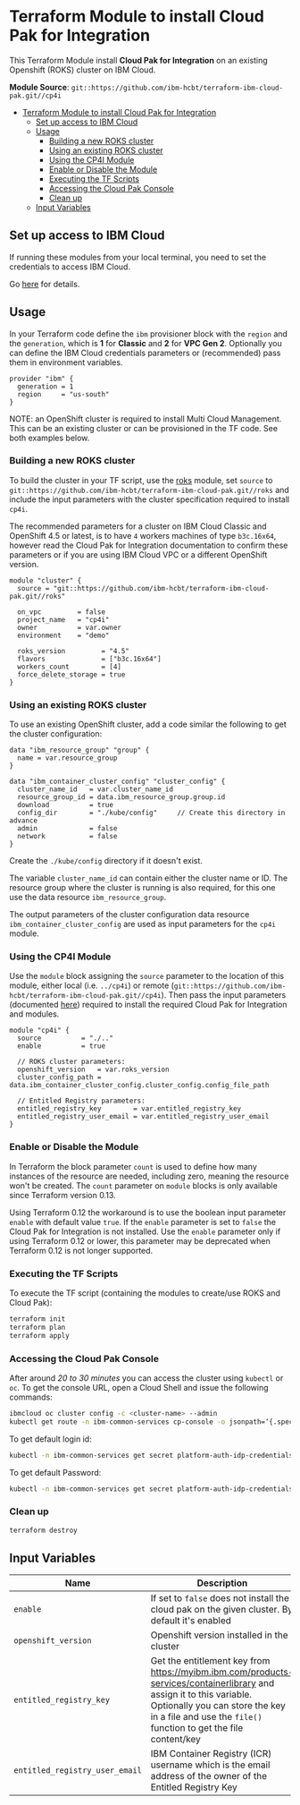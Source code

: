 # Terraform Module to install Cloud Pak for Integration

This Terraform Module install **Cloud Pak for Integration** on an existing Openshift (ROKS) cluster on IBM Cloud.

**Module Source**: `git::https://github.com/ibm-hcbt/terraform-ibm-cloud-pak.git//cp4i`

- [Terraform Module to install Cloud Pak for Integration](#terraform-module-to-install-cloud-pak-for-integration)
  - [Set up access to IBM Cloud](#set-up-access-to-ibm-cloud)
  - [Usage](#usage)
    - [Building a new ROKS cluster](#building-a-new-roks-cluster)
    - [Using an existing ROKS cluster](#using-an-existing-roks-cluster)
    - [Using the CP4I Module](#using-the-cp4i-module)
    - [Enable or Disable the Module](#enable-or-disable-the-module)
    - [Executing the TF Scripts](#executing-the-tf-scripts)
    - [Accessing the Cloud Pak Console](#accessing-the-cloud-pak-console)
    - [Clean up](#clean-up)
  - [Input Variables](#input-variables)

## Set up access to IBM Cloud

If running these modules from your local terminal, you need to set the credentials to access IBM Cloud.

Go [here](../CREDENTIALS.md) for details.

## Usage

In your Terraform code define the `ibm` provisioner block with the `region` and the `generation`, which is **1** for **Classic** and **2** for **VPC Gen 2**. Optionally you can define the IBM Cloud credentials parameters or (recommended) pass them in environment variables.

```hcl
provider "ibm" {
  generation = 1
  region     = "us-south"
}
```

NOTE: an OpenShift cluster is required to install Multi Cloud Management. This can be an existing cluster or can be provisioned in the TF code.  See both examples below.

### Building a new ROKS cluster

To build the cluster in your TF script, use the [roks](https://github.com/ibm-hcbt/terraform-ibm-cloud-pak/tree/main/roks) module, set `source` to `git::https://github.com/ibm-hcbt/terraform-ibm-cloud-pak.git//roks` and include the input parameters with the cluster specification required to install `cp4i`.

The recommended parameters for a cluster on IBM Cloud Classic and OpenShift 4.5 or latest, is to have `4` workers machines of type `b3c.16x64`, however read the Cloud Pak for Integration documentation to confirm these parameters or if you are using IBM Cloud VPC or a different OpenShift version.

```hcl
module "cluster" {
  source = "git::https://github.com/ibm-hcbt/terraform-ibm-cloud-pak.git//roks"

  on_vpc         = false
  project_name   = "cp4i"
  owner          = var.owner
  environment    = "demo"

  roks_version         = "4.5"
  flavors              = ["b3c.16x64"]
  workers_count        = [4]
  force_delete_storage = true
}
```

### Using an existing ROKS cluster

To use an existing OpenShift cluster, add a code similar the following to get the cluster configuration:

```hcl
data "ibm_resource_group" "group" {
  name = var.resource_group
}

data "ibm_container_cluster_config" "cluster_config" {
  cluster_name_id   = var.cluster_name_id
  resource_group_id = data.ibm_resource_group.group.id
  download          = true
  config_dir        = "./kube/config"     // Create this directory in advance
  admin             = false
  network           = false
}
```

Create the `./kube/config` directory if it doesn't exist.

The variable `cluster_name_id` can contain either the cluster name or ID. The resource group where the cluster is running is also required, for this one use the data resource `ibm_resource_group`.

The output parameters of the cluster configuration data resource `ibm_container_cluster_config` are used as input parameters for the `cp4i` module.

### Using the CP4I Module

Use the `module` block assigning the `source` parameter to the location of this module, either local (i.e. `../cp4i`) or remote (`git::https://github.com/ibm-hcbt/terraform-ibm-cloud-pak.git//cp4i`). Then pass the input parameters (documented [here](#input-variables)) required to install the required Cloud Pak for Integration and modules.

```hcl
module "cp4i" {
  source          = "./.."
  enable          = true

  // ROKS cluster parameters:
  openshift_version   = var.roks_version
  cluster_config_path = data.ibm_container_cluster_config.cluster_config.config_file_path

  // Entitled Registry parameters:
  entitled_registry_key        = var.entitled_registry_key
  entitled_registry_user_email = var.entitled_registry_user_email
}
```

### Enable or Disable the Module

In Terraform the block parameter `count` is used to define how many instances of the resource are needed, including zero, meaning the resource won't be created. The `count` parameter on `module` blocks is only available since Terraform version 0.13.

Using Terraform 0.12 the workaround is to use the boolean input parameter `enable` with default value `true`. If the `enable` parameter is set to `false` the Cloud Pak for Integration is not installed. Use the `enable` parameter only if using Terraform 0.12 or lower, this parameter may be deprecated when Terraform 0.12 is not longer supported.

### Executing the TF Scripts

To execute the TF script (containing the modules to create/use ROKS and Cloud Pak):

```bash
terraform init
terraform plan
terraform apply
```

### Accessing the Cloud Pak Console

After around _20 to 30 minutes_ you can access the cluster using `kubectl` or `oc`. To get the console URL, open a Cloud Shell and issue the following commands:

```bash
ibmcloud oc cluster config -c <cluster-name> --admin
kubectl get route -n ibm-common-services cp-console -o jsonpath=‘{.spec.host}’ && echo
```

To get default login id:

```bash
kubectl -n ibm-common-services get secret platform-auth-idp-credentials -o jsonpath='{.data.admin_username}\' | base64 -d && echo
```

To get default Password:

```bash
kubectl -n ibm-common-services get secret platform-auth-idp-credentials -o jsonpath='{.data.admin_password}' | base64 -d && echo
```

### Clean up

```bash
terraform destroy
```

## Input Variables

| Name                               | Description                                                                                                                                                                                                                | Default                     | Required |
| ---------------------------------- | -------------------------------------------------------------------------------------------------------------------------------------------------------------------------------------------------------------------------- | --------------------------- | -------- |
| `enable`                           | If set to `false` does not install the cloud pak on the given cluster. By default it's enabled                                                                                                                        | `true`                      | No       |
| `openshift_version`                | Openshift version installed in the cluster                                                                                                                                                                                 | `4.5`                       | No       |
| `entitled_registry_key`            | Get the entitlement key from https://myibm.ibm.com/products-services/containerlibrary and assign it to this variable. Optionally you can store the key in a file and use the `file()` function to get the file content/key |                             | Yes      |
| `entitled_registry_user_email`     | IBM Container Registry (ICR) username which is the email address of the owner of the Entitled Registry Key                                                                                                                 |                             | Yes      |
